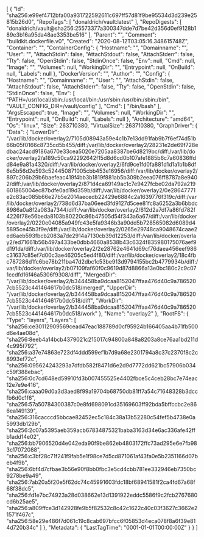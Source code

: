 [
{
"Id": "sha256:e99ef4712bfa00a931722592611c697ff57d81f9be95534d3d239e25815b26d0",
"RepoTags": [
"donaldrich/vault:latest"
],
"RepoDigests": [
"donaldrich/vault@sha256:25573377a300347dde7d7be42d356d0ef9128b189e3b16a95da48ae3353be516"
],
"Parent": "",
"Comment": "buildkit.dockerfile.v0",
"Created": "2020-08-12T03:05:16.348615748Z",
"Container": "",
"ContainerConfig": {
"Hostname": "",
"Domainname": "",
"User": "",
"AttachStdin": false,
"AttachStdout": false,
"AttachStderr": false,
"Tty": false,
"OpenStdin": false,
"StdinOnce": false,
"Env": null,
"Cmd": null,
"Image": "",
"Volumes": null,
"WorkingDir": "",
"Entrypoint": null,
"OnBuild": null,
"Labels": null
},
"DockerVersion": "",
"Author": "",
"Config": {
"Hostname": "",
"Domainname": "",
"User": "",
"AttachStdin": false,
"AttachStdout": false,
"AttachStderr": false,
"Tty": false,
"OpenStdin": false,
"StdinOnce": false,
"Env": [
"PATH=/usr/local/sbin:/usr/local/bin:/usr/sbin:/usr/bin:/sbin:/bin",
"VAULT_CONFIG_DIR=/vault/config"
],
"Cmd": [
"/bin/bash"
],
"ArgsEscaped": true,
"Image": "",
"Volumes": null,
"WorkingDir": "",
"Entrypoint": null,
"OnBuild": null,
"Labels": null
},
"Architecture": "amd64",
"Os": "linux",
"Size": 263710380,
"VirtualSize": 263710380,
"GraphDriver": {
"Data": {
"LowerDir": "/var/lib/docker/overlay2/7105d08943a59e4c1b7e13dd91fab9b7f6ef74d51b66b05f0166c8735cd5b455/diff:/var/lib/docker/overlay2/28231e2de69f728edbac24acd9186a670e33cea5020e7205aa8387be6d8219bc/diff:/var/lib/docker/overlay2/a189c50ca92292642f15d8d6cd0b107afe1885b6c7a60836ffdd84e9a81a4320/diff:/var/lib/docker/overlay2/6fd9ce1fd0fa881d1d1a1b1b8df6e5b56d2e593c524450871005cbb453e16956/diff:/var/lib/docker/overlay2/897c206b29b6baefeac419f4bb3b1819f881ab5b309b2eea076ff8787a8e9402/diff:/var/lib/docker/overlay2/871d4ca69149ac1c7e9427fcbe02da792a219601865004ec87bdfe0ad19d359b/diff:/var/lib/docker/overlay2/0e28647771e2c83ac085b66e27b5e2014aecedb22429e6884c2a1639776f319c/diff:/var/lib/docker/overlay2/738d6d37ba06eed3fd9127d5cee81fc8a6252a3b6bbdc8986a0a8f2a083a7344/diff:/var/lib/docker/overlay2/612d2a7df7a86fd782f4226f78e56beda8103b80220c86b47505d54f343a6a67/diff:/var/lib/docker/overlay2/0220e04085a949fc43e5fa9346b3a90dd5b728565082d6089d45895ce45b3f9e/diff:/var/lib/docker/overlay2/0265e29748ca9048674caae2ed6aeb593fbcb2083a7de2914a7130cb39d12253/diff:/var/lib/docker/overlay2/ed71661b56b497a433be0dbb4660a8538b43c6324f835980175076aef9d191da/diff:/var/lib/docker/overlay2/2e28762e4641d69cf76daea456eef986c31637c85ef7d00c3ae46205c5ed4f80/diff:/var/lib/docker/overlay2/18c4fbc787286d1fc6be78b211ba47d2dbc1c53be913d9794155bc2b4779934b/diff:/var/lib/docker/overlay2/b07109faf60f0c9619d87d8866a13e0bc180c2c9c071ccdfd16f46a5306f9308/diff",
"MergedDir": "/var/lib/docker/overlay2/b344458ba9dcaa8152047ffaa476d40c9a7865207cb5523c441464617b0dc518/merged",
"UpperDir": "/var/lib/docker/overlay2/b344458ba9dcaa8152047ffaa476d40c9a7865207cb5523c441464617b0dc518/diff",
"WorkDir": "/var/lib/docker/overlay2/b344458ba9dcaa8152047ffaa476d40c9a7865207cb5523c441464617b0dc518/work"
},
"Name": "overlay2"
},
"RootFS": {
"Type": "layers",
"Layers": [
"sha256:ce30112909569cead47eac188789d0cf95924b166405aa4b71fb500d6e4ae08d",
"sha256:8eeb4a14bcb4379021c215017c94800a848a8203a8ce76aa1bd211d4c995f792",
"sha256:a37e74863e723df4ddd599ef1b7d9a68e2301794a8c37c2370f8c2c8993ef72c",
"sha256:095624243293a7dfdb582f8471d6e2d9d7772dd621bc57906b034c59f388ebac",
"sha256:0c7cd648ed59910fd3b007455525e4402fbce5c4ceb28bc7e74eac12e7e9e416",
"sha256:caaa09d0a3d3aed8f99a19704b68750db81ff7a54c71648328b3dccfb6d0c1f6",
"sha256:57a50784300387c0e8fd698091cd35169603ff92bda5bffccbc2e866ea149139",
"sha256:316cacccd5bbcae82452ec5c184c38a13b52280c54fef5b4738e0a5993db129b",
"sha256:2c07a5395aeb359acb67834875321baba3163d34e6ac336afe42ffb1add14e02",
"sha256:bb7906520d4e042eda90f9be862eb4803172ffc73ad295e6e7fb983c17072088",
"sha256:c3bf28c71f241f9fab5e1f98ce7d5cd871061af43fa0e5b2351166d07beb4f9b",
"sha256:6bf4d7cfbae3b56e90f8bb0fbc3e5cd4cbb781ee332946eb7350bc9278be9a49",
"sha256:7ab20a5f20e5f62dc74c45991603fdc18bf68941581f2ca4fd67a68f68f38dc5",
"sha256:fd1e7bc74923a28d038662e13d1391922eddc5586f9c2fcb2767680cd6b25ae5",
"sha256:a809ffce3d142928fe9b5f82532c8c42c1622c40c03f3627c3662e21571f467c",
"sha256:58e29e486f7d061c19c8cab697bfcc6f05853d4eca078f8a6f39e814d720b34c"
]
},
"Metadata": {
"LastTagTime": "0001-01-01T00:00:00Z"
}
}
]
